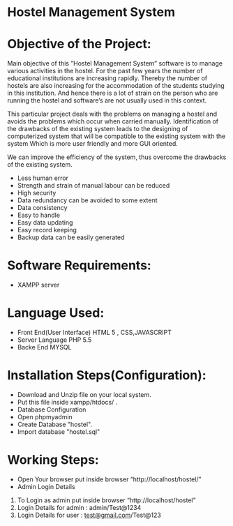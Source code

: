 # Hostel Management System

# Objective of the Project:
Main objective of this ”Hostel Management System” software is to manage various activities in the hostel. For the past few years the number of educational institutions are increasing rapidly. Thereby the number of hostels are also increasing for the accommodation of the students studying in this institution. And hence there is a lot of strain on the person who are running the hostel and software’s are not usually used in this context.

This particular project deals with the problems on managing a hostel and avoids the problems which occur when carried manually. Identification of the drawbacks of the existing system leads to the designing of computerized system that will be compatible to the existing system with the system Which is more user friendly and more GUI oriented.

We can improve the efficiency of the system, thus overcome the drawbacks of the existing system.

- Less human error
- Strength and strain of manual labour can be reduced
- High security
- Data redundancy can be avoided to some extent
- Data consistency
- Easy to handle
- Easy data updating
- Easy record keeping
- Backup data can be easily generated

# Software Requirements:
- XAMPP server

# Language Used:
- Front End(User Interface) HTML 5 , CSS,JAVASCRIPT
- Server Language PHP 5.5
- Backe End MYSQL

# Installation Steps(Configuration):
- Download and Unzip file on your local system.
- Put this file inside xampp/htdocs/ .
- Database Configuration
- Open phpmyadmin
- Create Database "hostel".
- Import database "hostel.sql"

# Working Steps:
- Open Your browser put inside browser “http://localhost/hostel/”
- Admin Login Details
1. To Login as admin put inside browser “http://localhost/hostel”
2. Login Details for admin : admin/Test@1234
3. Login Details for user : test@gmail.com/Test@123